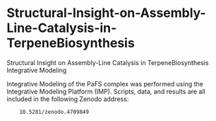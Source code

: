 # Structural-Insight-on-Assembly-Line-Catalysis-in-TerpeneBiosynthesis
Structural Insight on Assembly-Line Catalysis in TerpeneBiosynthesis Integrative Modeling

Integrative Modeling of the PaFS complex was performed using the Integrative Modeling Platform (IMP). 
Scripts, data, and results are all included in the following Zenodo address: 

        10.5281/zenodo.4709849


